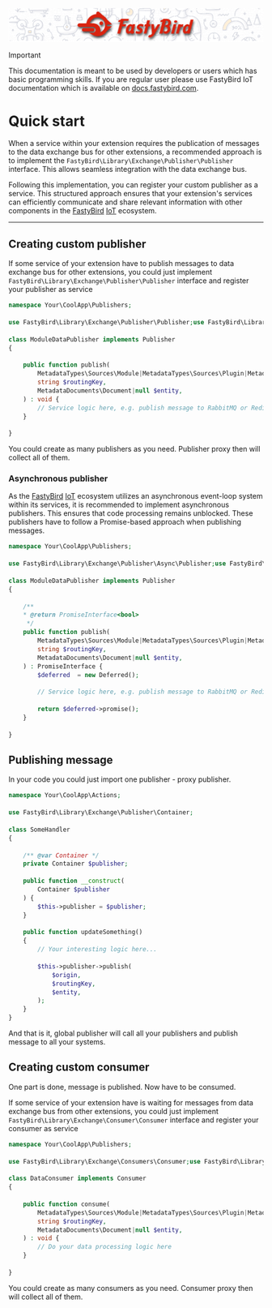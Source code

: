<p align="center">
	<img src="https://github.com/fastybird/.github/blob/main/assets/repo_title.png?raw=true" alt="FastyBird"/>
</p>

> [!IMPORTANT]
This documentation is meant to be used by developers or users which has basic programming skills. If you are regular user
please use FastyBird IoT documentation which is available on [docs.fastybird.com](https://docs.fastybird.com).

# Quick start

When a service within your extension requires the publication of messages to the data exchange bus for other extensions,
a recommended approach is to implement the `FastyBird\Library\Exchange\Publisher\Publisher` interface. This allows seamless
integration with the data exchange bus.

Following this implementation, you can register your custom publisher as a service. This structured approach ensures that
your extension's services can efficiently communicate and share relevant information with other components in
the [FastyBird](https://www.fastybird.com) [IoT](https://en.wikipedia.org/wiki/Internet_of_things) ecosystem.

***

## Creating custom publisher

If some service of your extension have to publish messages to data exchange bus for other extensions, you could just
implement `FastyBird\Library\Exchange\Publisher\Publisher` interface and register your publisher as service

```php
namespace Your\CoolApp\Publishers;

use FastyBird\Library\Exchange\Publisher\Publisher;use FastyBird\Library\Metadata\Documents as MetadataDocuments;use FastyBird\Library\Metadata\Types as MetadataTypes;

class ModuleDataPublisher implements Publisher
{

    public function publish(
        MetadataTypes\Sources\Module|MetadataTypes\Sources\Plugin|MetadataTypes\Sources\Connector $source,
        string $routingKey,
        MetadataDocuments\Document|null $entity,
    ) : void {
        // Service logic here, e.g. publish message to RabbitMQ or Redis etc. 
    }

}
```

You could create as many publishers as you need. Publisher proxy then will collect all of them.

### Asynchronous publisher

As the [FastyBird](https://www.fastybird.com) [IoT](https://en.wikipedia.org/wiki/Internet_of_things) ecosystem utilizes
an asynchronous event-loop system within its services, it is recommended to implement asynchronous publishers. This ensures
that code processing remains unblocked. These publishers have to follow a Promise-based approach when publishing messages.

```php
namespace Your\CoolApp\Publishers;

use FastyBird\Library\Exchange\Publisher\Async\Publisher;use FastyBird\Library\Metadata\Documents as MetadataDocuments;use FastyBird\Library\Metadata\Types as MetadataTypes;use React\Promise\Deferred;use React\Promise\PromiseInterface;

class ModuleDataPublisher implements Publisher
{

    /**
    * @return PromiseInterface<bool>
     */
    public function publish(
        MetadataTypes\Sources\Module|MetadataTypes\Sources\Plugin|MetadataTypes\Sources\Connector $source,
        string $routingKey,
        MetadataDocuments\Document|null $entity,
    ) : PromiseInterface {
        $deferred  = new Deferred();

        // Service logic here, e.g. publish message to RabbitMQ or Redis etc.
        
        return $deferred->promise(); 
    }

}
```

## Publishing message

In your code you could just import one publisher - proxy publisher.

```php
namespace Your\CoolApp\Actions;

use FastyBird\Library\Exchange\Publisher\Container;

class SomeHandler
{

    /** @var Container */
    private Container $publisher;

    public function __construct(
        Container $publisher
    ) {
        $this->publisher = $publisher;
    }

    public function updateSomething()
    {
        // Your interesting logic here...

        $this->publisher->publish(
            $origin,
            $routingKey,
            $entity,
        );
    }
}
```

And that is it, global publisher will call all your publishers and publish message to all your systems.

## Creating custom consumer

One part is done, message is published. Now have to be consumed.

If some service of your extension have is waiting for messages from data exchange bus from other extensions, you could just
implement `FastyBird\Library\Exchange\Consumer\Consumer` interface and register your consumer as service

```php
namespace Your\CoolApp\Publishers;

use FastyBird\Library\Exchange\Consumers\Consumer;use FastyBird\Library\Metadata\Documents as MetadataDocuments;use FastyBird\Library\Metadata\Types as MetadataTypes;

class DataConsumer implements Consumer
{

    public function consume(
        MetadataTypes\Sources\Module|MetadataTypes\Sources\Plugin|MetadataTypes\Sources\Connector $source,
        string $routingKey,
        MetadataDocuments\Document|null $entity,
    ) : void {
        // Do your data processing logic here 
    }

}
```

You could create as many consumers as you need. Consumer proxy then will collect all of them.
